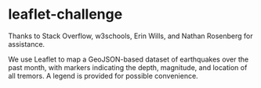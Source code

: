 # leaflet-challenge
Thanks to Stack Overflow, w3schools, Erin Wills, and Nathan Rosenberg for assistance. 

We use Leaflet to map a GeoJSON-based dataset of earthquakes over the past month, with markers indicating the depth, magnitude, and location of all tremors. A legend is provided for possible convenience.
